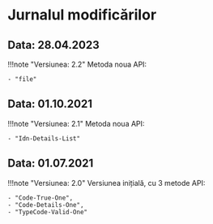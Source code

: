 # Jurnalul modificărilor

## **Data: 28.04.2023**

!!!note "Versiunea: 2.2"
    Metoda noua API:
        
    - "file"

## **Data: 01.10.2021**

!!!note "Versiunea: 2.1"
    Metoda noua API:
        
    - "Idn-Details-List"

## **Data: 01.07.2021**
!!!note "Versiunea: 2.0"
    Versiunea inițială, cu 3 metode API:
        
    - "Code-True-One",
    - "Code-Details-One",
    - "TypeCode-Valid-One"